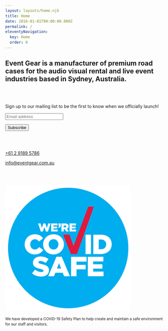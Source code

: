 ```yaml
---
layout: layouts/home.njk
title: Home
date: 2016-01-01T00:00:00.000Z
permalink: /
eleventyNavigation:
  key: Home
  order: 0
---
```


## Event Gear is a manufacturer of premium road cases for the audio visual rental and live event industries based in Sydney, Australia.

<br/>

</br>

Sign up to our mailing list to be the first to know when we officially launch!

<!-- Begin Mailchimp Signup Form -->

<div class="mailchimpForm">
<div id="mc_embed_signup">
  <form
    id="mc-embedded-subscribe-form"
    class="validate"
    action="https://eventgear.us2.list-manage.com/subscribe/post?u=4c3ad60ad5a49797249602dbe&amp;id=23596b3847"
    method="post"
    name="mc-embedded-subscribe-form"
    novalidate=""
    target="_blank"
  >
    <div id="mc_embed_signup_scroll">
      <div class="mc-field-group">
        <input
          id="mce-EMAIL"
          class="required email"
          name="EMAIL"
          type="email"
          value=""
          placeholder="Email address"
        />
      </div>
      <div id="mce-responses" class="clear">
        <div id="mce-error-response" class="response" style="display: none">
          &nbsp;
        </div>
        <div id="mce-success-response" class="response" style="display: none">
          &nbsp;
        </div>
        <p></p>
      </div>
      <p>
        <!-- real people should not fill this in and expect good things - do not remove this or risk form bot signups-->
      </p>
      <div style="position: absolute; left: -5000px" aria-hidden="true">
        <input
          tabindex="-1"
          name="b_4c3ad60ad5a49797249602dbe_23596b3847"
          type="text"
          value=""
        />
      </div>
      <div class="clear">
        <input
          id="mc-embedded-subscribe"
          class="button"
          name="subscribe"
          type="submit"
          value="Subscribe"
        />
      </div>
    </div>
  </form>
</div>
</div>
<!--End mc_embed_signup-->

<br/><br/>

[](tel:+61291895786)

[+61 2 9189 5786](tel:+61291895786)

[info@eventgear.com.au](mailto:info@eventgear.com.au)

<br/><br/>

![We're COVID safe](/static/img/event-gear-covid-safe-badge.png "We're COVID safe")

<small>We have developed a COVID-19 Safety Plan to help create and maintain a safe environment for our staff and visitors.</small>
